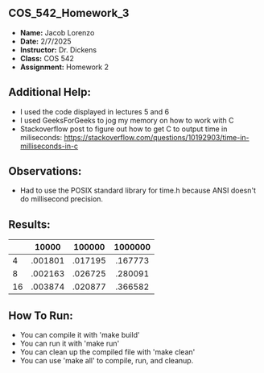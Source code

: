 ## COS_542_Homework_3
- **Name:** Jacob Lorenzo
- **Date:** 2/7/2025
- **Instructor:** Dr. Dickens
- **Class:** COS 542
- **Assignment:** Homework 2

## Additional Help:
- I used the code displayed in lectures 5 and 6
- I used GeeksForGeeks to jog my memory on how to work with C
- Stackoverflow post to figure out how to get C to output time in miliseconds: 
https://stackoverflow.com/questions/10192903/time-in-milliseconds-in-c

## Observations: 
- Had to use the POSIX standard library for time.h because ANSI doesn't
  do millisecond precision. 

## Results:
|  | 10000 | 100000 | 1000000 |
|--|:-----:|:------:|:-------:|
|4 |.001801|.017195 |.167773  |
|8 |.002163|.026725 |.280091  |
|16|.003874|.020877 |.366582  |

## How To Run:
- You can compile it with 'make build'
- You can run it with 'make run'
- You can clean up the compiled file with 'make clean' 
- You can use 'make all' to compile, run, and cleanup. 
